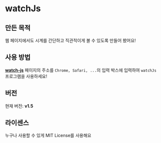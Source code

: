 # watchJs

## 만든 목적
웹 페이지에서도 시계를 간단하고 직관적이게 볼 수 있도록 만들어 봤어요!

## 사용 방법
[**watch-js**](https://watch-js.netlify.app) 페이지의 주소를 `Chrome, Safari, ...`의 입력 박스에 입력하여 `watchJs` 프로그램을 사용하세요!

## 버전
현재 버전: **v1.5**

## 라이센스
누구나 사용할 수 있게 MIT License를 사용해요
